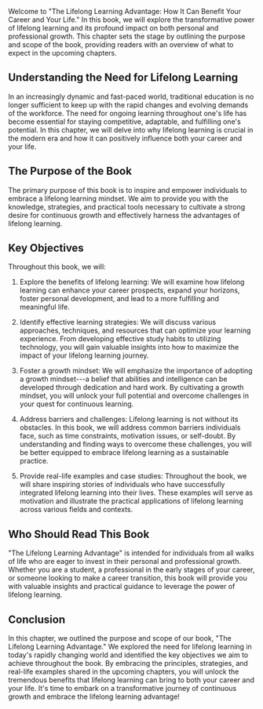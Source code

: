 
Welcome to "The Lifelong Learning Advantage: How It Can Benefit Your Career and Your Life." In this book, we will explore the transformative power of lifelong learning and its profound impact on both personal and professional growth. This chapter sets the stage by outlining the purpose and scope of the book, providing readers with an overview of what to expect in the upcoming chapters.

Understanding the Need for Lifelong Learning
--------------------------------------------

In an increasingly dynamic and fast-paced world, traditional education is no longer sufficient to keep up with the rapid changes and evolving demands of the workforce. The need for ongoing learning throughout one's life has become essential for staying competitive, adaptable, and fulfilling one's potential. In this chapter, we will delve into why lifelong learning is crucial in the modern era and how it can positively influence both your career and your life.

The Purpose of the Book
-----------------------

The primary purpose of this book is to inspire and empower individuals to embrace a lifelong learning mindset. We aim to provide you with the knowledge, strategies, and practical tools necessary to cultivate a strong desire for continuous growth and effectively harness the advantages of lifelong learning.

Key Objectives
--------------

Throughout this book, we will:

1. Explore the benefits of lifelong learning: We will examine how lifelong learning can enhance your career prospects, expand your horizons, foster personal development, and lead to a more fulfilling and meaningful life.

2. Identify effective learning strategies: We will discuss various approaches, techniques, and resources that can optimize your learning experience. From developing effective study habits to utilizing technology, you will gain valuable insights into how to maximize the impact of your lifelong learning journey.

3. Foster a growth mindset: We will emphasize the importance of adopting a growth mindset---a belief that abilities and intelligence can be developed through dedication and hard work. By cultivating a growth mindset, you will unlock your full potential and overcome challenges in your quest for continuous learning.

4. Address barriers and challenges: Lifelong learning is not without its obstacles. In this book, we will address common barriers individuals face, such as time constraints, motivation issues, or self-doubt. By understanding and finding ways to overcome these challenges, you will be better equipped to embrace lifelong learning as a sustainable practice.

5. Provide real-life examples and case studies: Throughout the book, we will share inspiring stories of individuals who have successfully integrated lifelong learning into their lives. These examples will serve as motivation and illustrate the practical applications of lifelong learning across various fields and contexts.

Who Should Read This Book
-------------------------

"The Lifelong Learning Advantage" is intended for individuals from all walks of life who are eager to invest in their personal and professional growth. Whether you are a student, a professional in the early stages of your career, or someone looking to make a career transition, this book will provide you with valuable insights and practical guidance to leverage the power of lifelong learning.

Conclusion
----------

In this chapter, we outlined the purpose and scope of our book, "The Lifelong Learning Advantage." We explored the need for lifelong learning in today's rapidly changing world and identified the key objectives we aim to achieve throughout the book. By embracing the principles, strategies, and real-life examples shared in the upcoming chapters, you will unlock the tremendous benefits that lifelong learning can bring to both your career and your life. It's time to embark on a transformative journey of continuous growth and embrace the lifelong learning advantage!
